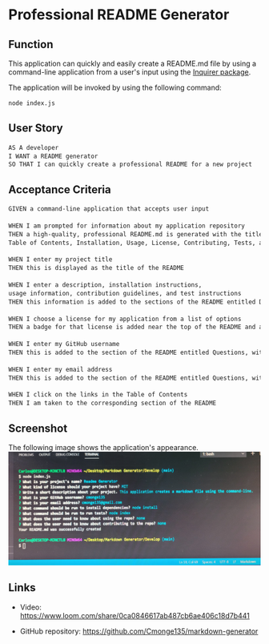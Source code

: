 # Professional README Generator

## Function

This application can quickly and easily create a README.md file by using a command-line application from a user's input using the [Inquirer package](https://www.npmjs.com/package/inquirer).


The application will be invoked by using the following command:

```bash
node index.js
```

## User Story

```md
AS A developer
I WANT a README generator
SO THAT I can quickly create a professional README for a new project
```

## Acceptance Criteria

```md
GIVEN a command-line application that accepts user input

WHEN I am prompted for information about my application repository
THEN a high-quality, professional README.md is generated with the title of my project and sections entitled Description, 
Table of Contents, Installation, Usage, License, Contributing, Tests, and Questions

WHEN I enter my project title
THEN this is displayed as the title of the README

WHEN I enter a description, installation instructions, 
usage information, contribution guidelines, and test instructions
THEN this information is added to the sections of the README entitled Description, Installation, Usage, Contributing, and Tests

WHEN I choose a license for my application from a list of options
THEN a badge for that license is added near the top of the README and a notice is added to the section of the README entitled License that explains which license the application is covered under

WHEN I enter my GitHub username
THEN this is added to the section of the README entitled Questions, with a link to my GitHub profile

WHEN I enter my email address
THEN this is added to the section of the README entitled Questions, with instructions on how to reach me with additional questions

WHEN I click on the links in the Table of Contents
THEN I am taken to the corresponding section of the README
```


## Screenshot
The following image shows the application's appearance.
<img src="./Develop/assets/screenshot.jpg">


## Links

* Video: https://www.loom.com/share/0ca0846617ab487cb6ae406c18d7b441

* GitHub repository: https://github.com/Cmonge135/markdown-generator
